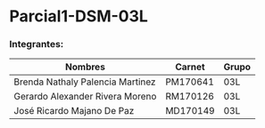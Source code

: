# Parcial1-DSM-03L

### Integrantes:

| Nombres                          | Carnet   | Grupo |
| -------------------------------- | -------- | ----- |
| Brenda Nathaly Palencia Martinez | PM170641 | 03L   | 
| Gerardo Alexander Rivera Moreno  | RM170126 | 03L   |
| José Ricardo Majano De Paz       | MD170149 | 03L   |
